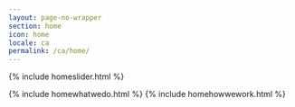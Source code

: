 ```yaml
---
layout: page-no-wrapper
section: home
icon: home
locale: ca
permalink: /ca/home/
---
```


{% include homeslider.html %}

<div class="wrapper">
  {% include homewhatwedo.html %}
  {% include homehowwework.html %}
</div>

